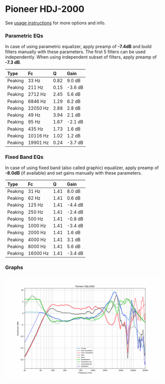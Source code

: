 # Pioneer HDJ-2000
See [usage instructions](https://github.com/jaakkopasanen/AutoEq#usage) for more options and info.

### Parametric EQs
In case of using parametric equalizer, apply preamp of **-7.4dB** and build filters manually
with these parameters. The first 5 filters can be used independently.
When using independent subset of filters, apply preamp of **-7.3 dB**.

| Type    | Fc       |    Q | Gain    |
|:--------|:---------|:-----|:--------|
| Peaking | 33 Hz    | 0.82 | 9.0 dB  |
| Peaking | 211 Hz   | 0.15 | -3.6 dB |
| Peaking | 2712 Hz  | 2.45 | 5.6 dB  |
| Peaking | 6846 Hz  | 1.29 | 6.2 dB  |
| Peaking | 22050 Hz | 2.88 | 2.8 dB  |
| Peaking | 49 Hz    | 3.94 | 2.1 dB  |
| Peaking | 95 Hz    | 1.67 | -2.1 dB |
| Peaking | 435 Hz   | 1.73 | 1.6 dB  |
| Peaking | 10116 Hz | 1.02 | 1.2 dB  |
| Peaking | 19901 Hz | 0.24 | -3.7 dB |

### Fixed Band EQs
In case of using fixed band (also called graphic) equalizer, apply preamp of **-8.0dB**
(if available) and set gains manually with these parameters.

| Type    | Fc       |    Q | Gain    |
|:--------|:---------|:-----|:--------|
| Peaking | 31 Hz    | 1.41 | 8.0 dB  |
| Peaking | 62 Hz    | 1.41 | 0.6 dB  |
| Peaking | 125 Hz   | 1.41 | -4.4 dB |
| Peaking | 250 Hz   | 1.41 | -2.4 dB |
| Peaking | 500 Hz   | 1.41 | -0.8 dB |
| Peaking | 1000 Hz  | 1.41 | -3.4 dB |
| Peaking | 2000 Hz  | 1.41 | 1.6 dB  |
| Peaking | 4000 Hz  | 1.41 | 3.1 dB  |
| Peaking | 8000 Hz  | 1.41 | 5.6 dB  |
| Peaking | 16000 Hz | 1.41 | -3.4 dB |

### Graphs
![](./Pioneer%20HDJ-2000.png)
